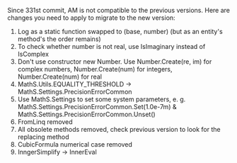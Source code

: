 Since 331st commit, AM is not compatible to the previous versions. Here are changes you need to apply to migrate to the new version:

1. Log as a static function swapped to (base, number) (but as an entity's method's the order remains)
2. To check whether number is not real, use IsImaginary instead of IsComplex
3. Don't use constructor new Number. Use Number.Create(re, im) for complex numbers, Number.Create(num) for integers, Number.Create(num) for real
4. MathS.Utils.EQUALITY_THRESHOLD -> MathS.Settings.PrecisionErrorCommon
5. Use MathS.Settings to set some system parameters, e. g. MathS.Settings.PrecisionErrorCommon.Set(1.0e-7m) & MathS.Settings.PrecisionErrorCommon.Unset()
6. FromLinq removed
7. All obsolete methods removed, check previous version to look for the replacing method
8. CubicFormula numerical case removed
9. InngerSimplify -> InnerEval